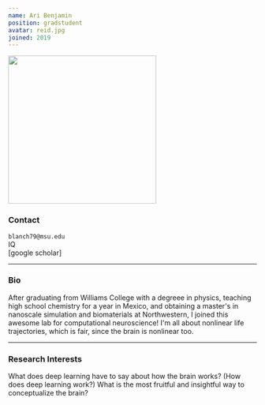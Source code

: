```yaml
---
name: Ari Benjamin
position: gradstudent
avatar: reid.jpg
joined: 2019
---
```


<img width="300" src="{{site.baseurl}}/images/people/{{page.avatar}}" data-action="zoom">

### Contact

<i class="fa fa-envelope-o"></i>  `blanch79@msu.edu`<br>
<i class="fa fa-building"></i> IQ <br>
<i class="fa fa-bar-chart"></i> [google scholar] <br>

<hr>

### Bio

After graduating from Williams College with a degreee in physics, teaching high school chemistry for a year in Mexico, and obtaining a master's in nanoscale simulation and biomaterials at Northwestern, I joined this awesome lab for computational neuroscience! I'm all about nonlinear life trajectories, which is fair, since the brain is nonlinear too. 

<hr>

### Research Interests

What does deep learning have to say about how the brain works? (How does deep learning work?) What is the most fruitful and insightful way to conceptualize the brain?
